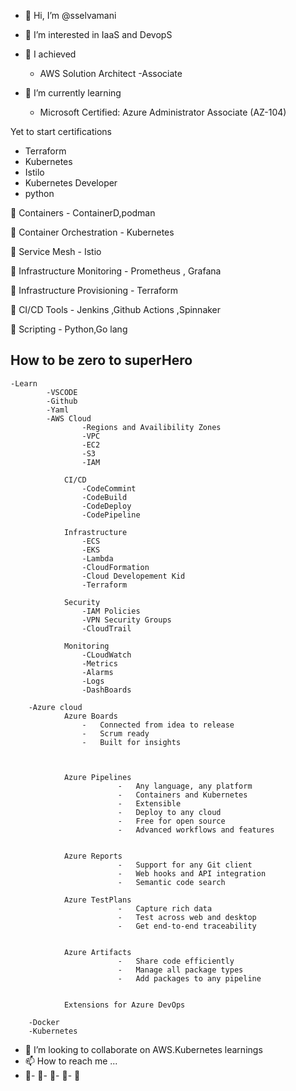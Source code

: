 
- 👋 Hi, I’m @sselvamani
- 👀 I’m interested in IaaS and DevopS
- 🌱 I achieved 
    - AWS Solution Architect -Associate

- 🌱 I’m currently learning 
	-	Microsoft Certified: Azure Administrator Associate (AZ-104)

Yet to start certifications 
-	Terraform
-	Kubernetes
- Istilo
-	Kubernetes Developer
-	python



👀  Containers
	- 	ContainerD,podman

👀  Container Orchestration
	- 	Kubernetes

👀  Service Mesh 
	- Istio	

👀  Infrastructure Monitoring 
	- Prometheus , Grafana


👀  Infrastructure Provisioning
	- 	Terraform	

👀  CI/CD Tools
	-	Jenkins	,Github Actions ,Spinnaker

👀  Scripting 
	- Python,Go lang

## How to be zero to superHero
	-Learn
			-VSCODE
			-Github
			-Yaml
			-AWS Cloud 
					-Regions and Availibility Zones
					-VPC
					-EC2
					-S3
					-IAM

				CI/CD
					-CodeCommint
					-CodeBuild
					-CodeDeploy
					-CodePipeline

				Infrastructure
					-ECS
					-EKS
					-Lambda
					-CloudFormation
					-Cloud Developement Kid
					-Terraform

				Security 
					-IAM Policies
					-VPN Security Groups
					-CloudTrail

				Monitoring
					-CLoudWatch
					-Metrics
					-Alarms
					-Logs
					-DashBoards				

		-Azure cloud
				Azure Boards    
					-   Connected from idea to release
					-   Scrum ready
					-   Built for insights



				Azure Pipelines 
							-   Any language, any platform
							-   Containers and Kubernetes
							-   Extensible
							-   Deploy to any cloud
							-   Free for open source
							-   Advanced workflows and features


				Azure Reports   
							-   Support for any Git client
							-   Web hooks and API integration
							-   Semantic code search

				Azure TestPlans
							-   Capture rich data
							-   Test across web and desktop
							-   Get end-to-end traceability


				Azure Artifacts
							-   Share code efficiently
							-   Manage all package types
							-   Add packages to any pipeline


				Extensions for Azure DevOps

		-Docker
		-Kubernetes



- 💞️ I’m looking to collaborate on AWS.Kubernetes learnings
- 📫 How to reach me ...
- 💞️- 💞️- 💞️- 💞️- 💞️

<!---
sselvamani/sselvamani is a ✨ special ✨ repository because its `README.md` (this file) appears on your GitHub profile.
You can click the Preview link to take a look at your changes.
--->

